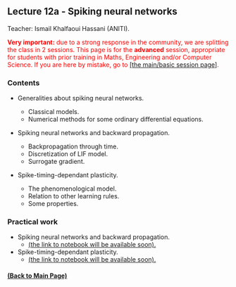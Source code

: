 
## Lecture 12a - Spiking neural networks 
Teacher: Ismail Khalfaoui Hassani (ANITI).

<div style="color: red"><span style="font-weight: bold">Very important:</span> due to a strong response in the community, we are splitting the class in 2 sessions. This page is for the <span style="font-weight: bold">advanced</span> session, appropriate for students with prior training in Maths, Engineering and/or Computer Science. If you are here by mistake, go to <a href="https://rufinv.github.io/Intro2AI-class/">[the main/basic session page]</a>. </div>

### Contents
+ Generalities about spiking neural networks. 
	+ Classical models.
	+ Numerical methods for some ordinary differential equations.
+ Spiking neural networks and backward propagation.
	+ Backpropagation through time.
	+ Discretization of LIF model.
	+ Surrogate gradient.

+ Spike-timing-dependant plasticity.
	+ The phenomenological model.
	+ Relation to other learning rules.
	+ Some properties.

### Practical work
+ Spiking neural networks and backward propagation.
	+ [(the link to notebook will be available soon).]( )
+ Spike-timing-dependant plasticity.
	+ [(the link to notebook will be available soon).]( )


#### [(Back to Main Page)](../index.md)

